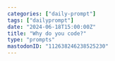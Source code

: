 ```yaml
---
categories: ["daily-prompt"]
tags: ["dailyprompt"]
date: "2024-06-18T15:00:00Z"
title: "Why do you code?"
type: "prompts"
mastodonID: "112638246238525230"
---
```

